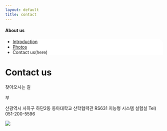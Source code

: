 ```yaml
---
layout: default
title: contact
---
```

<h4>About us</h4>
 <div class="linklink" style = "background-color:#ffffff;border-radius:0 15px">
          <ul class="posts-list">
            <li class="post-link">
                <a class="post-title" href="https://islab631.github.io/AboutUs/introduction/">Introduction </a>
            </li>
            <li class="post-link">
                <a class="post-title" href="https://islab631.github.io/AboutUs/photos/">Photos</a>
            </li>
            <li>Contact us(here)
            </li>
          </ul>
  </div>


<div class="post">
  <h1 class="pageTitle">Contact us</h1>	
  <p class="meta">찾아오시는 길</p>
  <p class="intro"><span class="dropcap">부</span>
	<p class="intro">산광역시 사하구 하단2동 동아대학교 산학협력관 RS631 지능형 시스템 실험실 Tel) 051-200-5596</p>
<img src="/assets/img/rs631.PNG">
